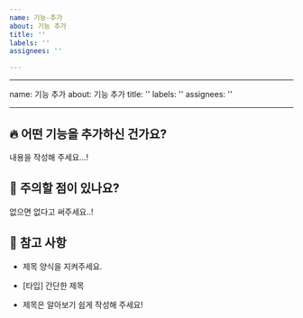 ```yaml
---
name: 기능-추가
about: 기능 추가
title: ''
labels: ''
assignees: ''

---
```


---
name: 기능 추가
about: 기능 추가
title: ''
labels: ''
assignees: ''

---

## :fire: 어떤 기능을 추가하신 건가요?

내용을 작성해 주세요...!

## :monocle_face: 주의할 점이 있나요? 

없으면 없다고 써주세요..!

## :memo: 참고 사항

- 제목 양식을 지켜주세요.

- [타입] 간단한 제목

- 제목은 알아보기 쉽게 작성해 주세요!
